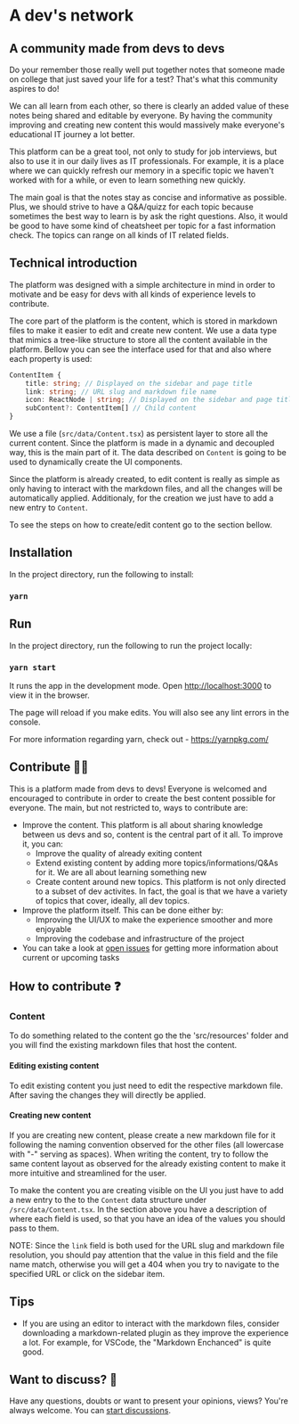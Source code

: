 # A dev's network

## A community made from devs to devs

Do your remember those really well put together notes that someone made on college that just saved your life for a test? That's what this community aspires to do!

We can all learn from each other, so there is clearly an added value of these notes being shared and editable by everyone. By having the community improving and creating new content this would massively make everyone's educational IT journey a lot better.

This platform can be a great tool, not only to study for job interviews, but also to use it in our daily lives as IT professionals. For example, it is a place where we can quickly refresh our memory in a specific topic we haven't worked with for a while, or even to learn something new quickly.

The main goal is that the notes stay as concise and informative as possible. Plus, we should strive to have a Q&A/quizz for each topic because sometimes the best way to learn is by ask the right questions. Also, it would be good to have some kind of cheatsheet per topic for a fast information check. The topics can range on all kinds of IT related fields.

## Technical introduction

The platform was designed with a simple architecture in mind in order to motivate and be easy for devs with all kinds of experience levels to contribute.

The core part of the platform is the content, which is stored in markdown files to make it easier to edit and create new content. We use a data type that mimics a tree-like structure to store all the content available in the platform. Bellow you can see the interface used for that and also where each property is used:

```ts
ContentItem {
    title: string; // Displayed on the sidebar and page title
    link: string; // URL slug and markdown file name
    icon: ReactNode | string; // Displayed on the sidebar and page title
    subContent?: ContentItem[] // Child content
}
```

We use a file (`src/data/Content.tsx`) as persistent layer to store all the current content. Since the platform is made in a dynamic and decoupled way, this is the main part of it. The data described on `Content` is going to be used to dynamically create the UI components.

Since the platform is already created, to edit content is really as simple as only having to interact with the markdown files, and all the changes will be automatically applied. Additionaly, for the creation we just have to add a new entry to `Content`.

To see the steps on how to create/edit content go to the section bellow.

## Installation

In the project directory, run the following to install:

### `yarn`

## Run

In the project directory, run the following to run the project locally:

### `yarn start`

It runs the app in the development mode.
Open [http://localhost:3000](http://localhost:3000) to view it in the browser.

The page will reload if you make edits.
You will also see any lint errors in the console.

For more information regarding yarn, check out - https://yarnpkg.com/

## Contribute 🤝🥇

This is a platform made from devs to devs! Everyone is welcomed and encouraged to contribute in order to create the best content possible for everyone. The main, but not restricted to, ways to contribute are:

- Improve the content. This platform is all about sharing knowledge between us devs and so, content is the central part of it all. To improve it, you can:
  - Improve the quality of already exiting content
  - Extend existing content by adding more topics/informations/Q&As for it. We are all about learning something new
  - Create content around new topics. This platform is not only directed to a subset of dev activites. In fact, the goal is that we have a variety of topics that cover, ideally, all dev topics.
- Improve the platform itself. This can be done either by:
  - Improving the UI/UX to make the experience smoother and more enjoyable
  - Improving the codebase and infrastructure of the project
- You can take a look at [open issues](https://github.com/andreborgesdev/a-devs-notebook/issues) for getting more information about current or upcoming tasks

## How to contribute ❓

### Content

To do something related to the content go the the 'src/resources' folder and you will find the existing markdown files that host the content.

#### Editing existing content

To edit existing content you just need to edit the respective markdown file. After saving the changes they will directly be applied.

#### Creating new content

If you are creating new content, please create a new markdown file for it following the naming convention observed for the other files (all lowercase with "-" serving as spaces). When writing the content, try to follow the same content layout as observed for the already existing content to make it more intuitive and streamlined for the user.

To make the content you are creating visible on the UI you just have to add a new entry to the to the `Content` data structure under `/src/data/Content.tsx`. In the section above you have a description of where each field is used, so that you have an idea of the values you should pass to them.

NOTE: Since the `link` field is both used for the URL slug and markdown file resolution, you should pay attention that the value in this field and the file name match, otherwise you will get a 404 when you try to navigate to the specified URL or click on the sidebar item.

## Tips

- If you are using an editor to interact with the markdown files, consider downloading a markdown-related plugin as they improve the experience a lot. For example, for VSCode, the "Markdown Enchanced" is quite good.

## Want to discuss? 💬

Have any questions, doubts or want to present your opinions, views? You're always welcome. You can [start discussions](https://github.com/andreborgesdev/a-devs-notebook/discussions).